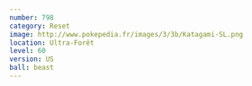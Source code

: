 ```yaml
---
number: 798
category: Reset
image: http://www.pokepedia.fr/images/3/3b/Katagami-SL.png
location: Ultra-Forêt
level: 60
version: US
ball: beast
---
```

